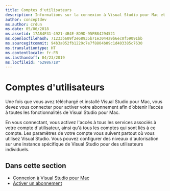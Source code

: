 ```yaml
---
title: Comptes d'utilisateurs
description: Informations sur la connexion à Visual Studio pour Mac et sur l’activation d’abonnements dans Visual Studio pour Mac
author: conceptdev
ms.author: crdun
ms.date: 05/06/2018
ms.assetid: 17AB4F31-4921-4B4E-8D9D-95FB84294521
ms.openlocfilehash: 71233b609f2e68935b71e3044a9b6ec0f59091bb
ms.sourcegitcommit: 94b3a052fb1229c7e7f8804b09c1d403385c7630
ms.translationtype: HT
ms.contentlocale: fr-FR
ms.lasthandoff: 04/23/2019
ms.locfileid: "62986718"
---
```

# <a name="user-accounts"></a>Comptes d'utilisateurs

Une fois que vous avez téléchargé et installé Visual Studio pour Mac, vous devez vous connecter pour activer votre abonnement afin d’obtenir l’accès à toutes les fonctionnalités de Visual Studio pour Mac.

En vous connectant, vous activez l'accès à tous les services associés à votre compte d'utilisateur, ainsi qu'à tous les comptes qui sont liés à ce compte. Les paramètres de votre compte vous suivent partout où vous utilisez Visual Studio. Vous pouvez configurer des niveaux d'autorisation sur une instance spécifique de Visual Studio pour des utilisateurs individuels.

## <a name="in-this-section"></a>Dans cette section

* [Connexion à Visual Studio pour Mac](signing-in.md)
* [Activer un abonnement](enable-subscription.md)